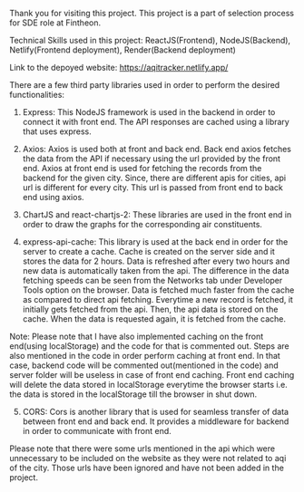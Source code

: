 Thank you for visiting this project. This project is a part of selection process for SDE role at Fintheon.

Technical Skills used in this project: ReactJS(Frontend), NodeJS(Backend), Netlify(Frontend deployment), Render(Backend deployment)

Link to the depoyed website:
https://aqitracker.netlify.app/

There are a few third party libraries used in order to perform the desired functionalities:

1. Express: This NodeJS framework is used in the backend in order to connect it with front end. The API responses are cached using a library that uses express.

2. Axios: Axios is used both at front and back end. Back end axios fetches the data from the API if necessary using the url provided by the front end. Axios at front end is used for fetching the records from the backend for the given city. Since, there are different apis for cities, api url is different for every city. This url is passed from front end to back end using axios.

3. ChartJS and react-chartjs-2: These libraries are used in the front end in order to draw the graphs for the corresponding air constituents.

4. express-api-cache: This library is used at the back end in order for the server to create a cache. Cache is created on the server side and it stores the data for 2 hours. Data is refreshed after every two hours and new data is automatically taken from the api. The difference in the data fetching speeds can be seen from the Networks tab under Developer Tools option on the browser. Data is fetched much faster from the cache as compared to direct api fetching. Everytime a new record is fetched, it initially gets fetched from the api. Then, the api data is stored on the cache. When the data is requested again, it is fetched from the cache. 

Note: Please note that I have also implemented caching on the front end(using localStorage) and the code for that is commented out.  Steps are also mentioned in the code in order perform caching at front end. In that case, backend code will be commented out(mentioned in the code) and server folder will be useless in case of front end caching. Front end caching will delete the data stored in localStorage everytime the browser starts i.e. the data is stored in the localStorage till the browser in shut down.

5. CORS: Cors is another library that is used for seamless transfer of data between front end and back end. It provides a middleware for backend in order to communicate with front end.

Please note that there were some urls mentioned in the api which were unnecessary to be included on the website as they were not related to aqi of the city. Those urls have been ignored and have not been added in the project.
